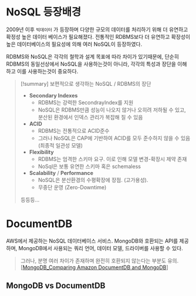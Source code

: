 # NoSQL 등장배경
2009년 이후 `빅데이터` 가 등장하며 다양한 규모의 데이터를 처리하기 위해 더 유연하고 확정성 높은 데이터 베이스가 필요해졌다. 전통적인 RDBMS보다 더 유연하고 확장성이 높은 데이터베이스의 필요성에 의해 여러 NoSQL이 등장하였다.

RDBMS와 NoSQL은 각각의 철학과 설계 목표에 따라 차이가 있기때문에, 단순히 RDBMS의 동일선상에서 NoSQL을 사용하는것이 아니라, 각각의 특성과 장단을 이해하고 이를 사용하는것이 중요하다.

> [!summary] 보편적으로 생각하는 NoSQL / RDBMS의 장단
> - **Secondary Indexes**
> 	- RDBMS는 강력한 SecondrayIndex를  지원
> 	- NoSQL은 RDBMS만큼 성능이 나오지 않거나 오히려 저하될 수 있고, 분산된 환경에서 인덱스 관리가 복잡해 질 수 있음
> - **ACID**
> 	- RDBMS는 전통적으로 ACID준수
> 	- 그러나 NoSQL은 CAP에 기반하여 ACID를 모두 준수하지 않을 수 있음 (최종적 일관성 모델)
> - **Flexibility**
> 	- RDBMS는 엄격한 스키마 요구. 이로 인해 모델 변경-확장시 제약 존재
> 	- NoSql은 보통 유연한 스키마 혹은 schemaless 
> - **Scalability** / **Performance**
> 	- NoSQL은 분산환경의 수평확장에 장점. (고가용성). 
> 	- 무중단 운영 (Zero-Downtime)
> 	  
> 등등등...

# DocumentDB
AWS에서 제공하는 NoSQL 데이터베이스 서비스. MongoDB와 호환되는 API를 제공하며, MongoDB에서 사용되는 쿼리 언어, 데이터 모델, 드라이버를 사용할 수 있다.
> 그러나, 분명 여러 차이가 존재하며 완전히 호환되지 않는다는 부분도 유의.
> \[[MongoDB_Comparing Amazon DocumentDB and MongoDB](https://www.mongodb.com/resources/compare/documentdb-vs-mongodb)\]
## MongoDB vs DocumentDB

